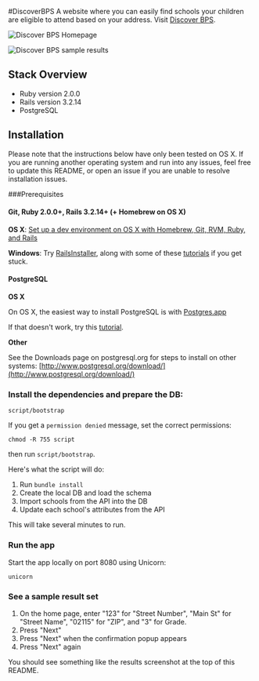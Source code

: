 #DiscoverBPS
A website where you can easily find schools your children are eligible to attend based on your address. Visit [Discover BPS](http://www.discoverbps.org).

![Discover BPS Homepage](http://cl.ly/image/2t3O0R1T1e3Q/Image%202014-01-20%20at%2011.51.40%20PM.png)

![Discover BPS sample results](http://cl.ly/image/2T3A0Y0y0y1n/Image%202014-01-20%20at%2011.44.13%20PM.png)

## Stack Overview

* Ruby version 2.0.0
* Rails version 3.2.14
* PostgreSQL

## Installation
Please note that the instructions below have only been tested on OS X. If you are running another operating system and run into any issues, feel free to update this README, or open an issue if you are unable to resolve installation issues.

###Prerequisites

#### Git, Ruby 2.0.0+, Rails 3.2.14+ (+ Homebrew on OS X)
**OS X**: [Set up a dev environment on OS X with Homebrew, Git, RVM, Ruby, and Rails](http://www.moncefbelyamani.com/how-to-install-xcode-homebrew-git-rvm-ruby-on-mac/)

**Windows**: Try [RailsInstaller](http://railsinstaller.org), along with some of these [tutorials](https://www.google.com/search?q=install+rails+on+windows) if you get stuck.


#### PostgreSQL
**OS X**

On OS X, the easiest way to install PostgreSQL is with [Postgres.app](http://postgresapp.com/)

If that doesn't work, try this [tutorial](http://www.moncefbelyamani.com/how-to-install-postgresql-on-a-mac-with-homebrew-and-lunchy/).

**Other**

See the Downloads page on postgresql.org for steps to install on other systems: [http://www.postgresql.org/download/](http://www.postgresql.org/download/)


### Install the dependencies and prepare the DB:

    script/bootstrap

If you get a `permission denied` message, set the correct permissions:

    chmod -R 755 script

then run `script/bootstrap`.

Here's what the script will do:

1. Run `bundle install`
2. Create the local DB and load the schema
3. Import schools from the API into the DB
4. Update each school's attributes from the API

This will take several minutes to run.

### Run the app
Start the app locally on port 8080 using Unicorn:

    unicorn

### See a sample result set
1. On the home page, enter "123" for "Street Number", "Main St" for "Street Name", "02115" for "ZIP", and "3" for Grade.
2. Press "Next"
3. Press "Next" when the confirmation popup appears
4. Press "Next" again

You should see something like the results screenshot at the top of this README.
